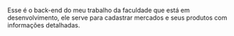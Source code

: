 Esse é o back-end do meu trabalho da faculdade que está em desenvolvimento, ele serve para cadastrar mercados e seus produtos com informações detalhadas.
